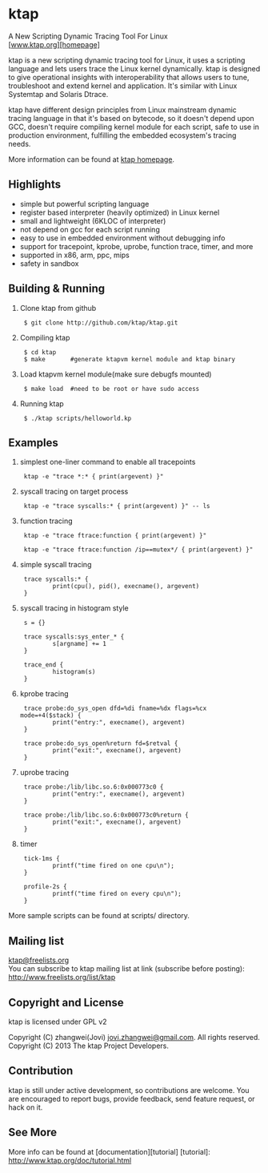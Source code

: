 # ktap

A New Scripting Dynamic Tracing Tool For Linux  
[www.ktap.org][homepage]

ktap is a new scripting dynamic tracing tool for Linux,
it uses a scripting language and lets users trace the Linux kernel dynamically.
ktap is designed to give operational insights with interoperability
that allows users to tune, troubleshoot and extend kernel and application.
It's similar with Linux Systemtap and Solaris Dtrace.

ktap have different design principles from Linux mainstream dynamic tracing
language in that it's based on bytecode, so it doesn't depend upon GCC,
doesn't require compiling kernel module for each script, safe to use in
production environment, fulfilling the embedded ecosystem's tracing needs.

More information can be found at [ktap homepage][homepage].

[homepage]: http://www.ktap.org

## Highlights

  * simple but powerful scripting language
  * register based interpreter (heavily optimized) in Linux kernel
  * small and lightweight (6KLOC of interpreter)
  * not depend on gcc for each script running
  * easy to use in embedded environment without debugging info
  * support for tracepoint, kprobe, uprobe, function trace, timer, and more
  * supported in x86, arm, ppc, mips
  * safety in sandbox

## Building & Running

1. Clone ktap from github

        $ git clone http://github.com/ktap/ktap.git

2. Compiling ktap

        $ cd ktap
        $ make       #generate ktapvm kernel module and ktap binary

3. Load ktapvm kernel module(make sure debugfs mounted)

        $ make load  #need to be root or have sudo access

4. Running ktap

        $ ./ktap scripts/helloworld.kp


## Examples

1. simplest one-liner command to enable all tracepoints

        ktap -e "trace *:* { print(argevent) }"

2. syscall tracing on target process

        ktap -e "trace syscalls:* { print(argevent) }" -- ls

3. function tracing

        ktap -e "trace ftrace:function { print(argevent) }"

        ktap -e "trace ftrace:function /ip==mutex*/ { print(argevent) }"

4. simple syscall tracing

        trace syscalls:* {
                print(cpu(), pid(), execname(), argevent)
        }

5. syscall tracing in histogram style

        s = {}

        trace syscalls:sys_enter_* {
                s[argname] += 1
        }

        trace_end {
                histogram(s)
        }

6. kprobe tracing

        trace probe:do_sys_open dfd=%di fname=%dx flags=%cx mode=+4($stack) {
                print("entry:", execname(), argevent)
        }

        trace probe:do_sys_open%return fd=$retval {
                print("exit:", execname(), argevent)
        }

7. uprobe tracing

        trace probe:/lib/libc.so.6:0x000773c0 {
                print("entry:", execname(), argevent)
        }

        trace probe:/lib/libc.so.6:0x000773c0%return {
                print("exit:", execname(), argevent)
        }

8. timer

        tick-1ms {
                printf("time fired on one cpu\n");
        }

        profile-2s {
                printf("time fired on every cpu\n");
        }

More sample scripts can be found at scripts/ directory.

## Mailing list

ktap@freelists.org  
You can subscribe to ktap mailing list at link (subscribe before posting):
http://www.freelists.org/list/ktap


## Copyright and License

ktap is licensed under GPL v2

Copyright (C) zhangwei(Jovi) <jovi.zhangwei@gmail.com>. All rights reserved.  
Copyright (C) 2013 The ktap Project Developers.


## Contribution

ktap is still under active development, so contributions are welcome.
You are encouraged to report bugs, provide feedback, send feature request,
or hack on it.


## See More

More info can be found at [documentation][tutorial]
[tutorial]: http://www.ktap.org/doc/tutorial.html

